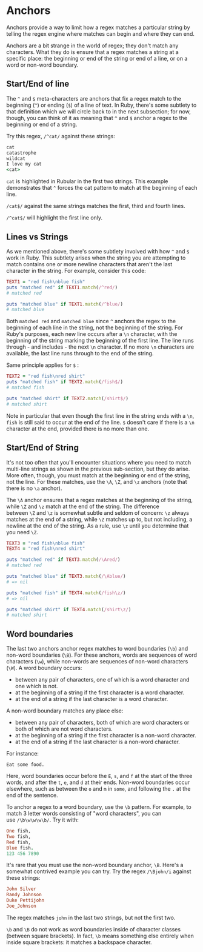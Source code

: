 # Anchors

Anchors provide a way to limit how a regex matches a particular string by telling the regex engine where matches can begin and where they can end.

Anchors are a bit strange in the world of regex; they don't match any characters. What they do is ensure that a regex matches a string at a specific place: the beginning or end of the string or end of a line, or on a word or non-word boundary.

## Start/End of line

The `^` and `$` meta-characters are anchors that fix a regex match to the beginning (`^`) or ending (`$`) of a line of text. In Ruby, there's some subtlety to that definition which we will circle back to in the next subsection; for now, though, you can think of it as meaning that `^` and `$` anchor a regex to the beginning or end of a string.

Try this regex, `/^cat/` against these strings:

```ruby
cat
catastrophe
wildcat
I love my cat
<cat>
```

`cat` is highlighted in Rubular in the first two strings. This example demonstrates that `^` forces the cat pattern to match at the beginning of each line.

`/cat$/` against the same strings matches the first, third and fourth lines.

`/^cat$/` will highlight the first line only.

## Lines vs Strings

As we mentioned above, there's some subtlety involved with how `^` and `$` work in Ruby. This subtlety arises when the string you are attempting to match contains one or more newline characters that aren't the last character in the string. For example, consider this code:

```ruby
TEXT1 = "red fish\nblue fish"
puts "matched red" if TEXT1.match(/^red/)
# matched red

puts "matched blue" if TEXT1.match(/^blue/)
# matched blue
```

Both `matched red` and `matched blue` since `^` anchors the regex to the beginning of each line in the string, not the beginning of the string. For Ruby's purposes, each new line occurs after a `\n` character, with the beginning of the string marking the beginning of the first line. The line runs through - and includes - the next `\n` character. If no more `\n` characters are available, the last line runs through to the end of the string.

Same principle applies for `$` :

```ruby
TEXT2 = "red fish\nred shirt"
puts "matched fish" if TEXT2.match(/fish$/)
# matched fish

puts "matched shirt" if TEXT2.match(/shirt$/)
# matched shirt
```

Note in particular that even though the first line in the string ends with a `\n`, `fish` is still said to occur at the end of the line. `$` doesn't care if there is a `\n` character at the end, provided there is no more than one.

## Start/End of String

It's not too often that you'll encounter situations where you need to match multi-line strings as shown in the previous sub-section, but they do arise. More often, though, you must match at the beginning or end of the string, not the line. For these matches, use the `\A`, `\Z`, and `\z` anchors (note that there is no `\a` anchor).

The `\A` anchor ensures that a regex matches at the beginning of the string, while `\Z` and `\z` match at the end of the string. The difference between `\Z` and `\z` is somewhat subtle and seldom of concern: `\z` always matches at the end of a string, while `\Z` matches up to, but not including, a newline at the end of the string. As a rule, use `\z` until you determine that you need `\Z`.

```ruby
TEXT3 = "red fish\nblue fish"
TEXT4 = "red fish\nred shirt"

puts "matched red" if TEXT3.match(/\Ared/)
# matched red

puts "matched blue" if TEXT3.match(/\Ablue/)
# => nil

puts "matched fish" if TEXT4.match(/fish\z/)
# => nil

puts "matched shirt" if TEXT4.match(/shirt\z/)
# matched shirt
```

## Word boundaries

The last two anchors anchor regex matches to word boundaries (`\b`) and non-word boundaries (`\B`). For these anchors, words are sequences of word characters (`\w`), while non-words are sequences of non-word characters (`\W`). A word boundary occurs:

- between any pair of characters, one of which is a word character and one which is not.
- at the beginning of a string if the first character is a word character.
- at the end of a string if the last character is a word character.

A non-word boundary matches any place else:

- between any pair of characters, both of which are word characters or both of which are not word characters.
- at the beginning of a string if the first character is a non-word character.
- at the end of a string if the last character is a non-word character.

For instance:

```
Eat some food.
```

Here, word boundaries occur before the `E`, `s`, and `f` at the start of the three words, and after the `t`, `e`, and `d` at their ends. Non-word boundaries occur elsewhere, such as between the `o` and `m` in `some`, and following the `.` at the end of the sentence.

To anchor a regex to a word boundary, use the `\b` pattern. For example, to match 3 letter words consisting of "word characters", you can use `/\b\w\w\w\b/`. Try it with:

```ruby
One fish,
Two fish,
Red fish,
Blue fish.
123 456 7890
```

It's rare that you must use the non-word boundary anchor, `\B`. Here's a somewhat contrived example you can try. Try the regex `/\Bjohn/i` against these strings:

```ruby
John Silver
Randy Johnson
Duke Pettijohn
Joe_Johnson
```

The regex matches `john` in the last two strings, but not the first two.

`\b` and `\B` do not work as word boundaries inside of character classes (between square brackets). In fact, `\b` means something else entirely when inside square brackets: it matches a backspace character.
